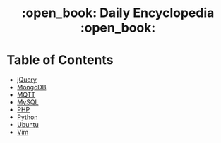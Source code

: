 <div align="center">
  <h1>:open_book: Daily Encyclopedia :open_book:</h1>
</div>

# Table of Contents

- [jQuery](./jquery/README.md)
- [MongoDB](./mongodb/README.md)
- [MQTT](./mqtt/README.md)
- [MySQL](./mysql/README.md)
- [PHP](./php/README.md)
- [Python](./python/README.md)
- [Ubuntu](./ubuntu/README.md)
- [Vim](./ubuntu/README.md)
